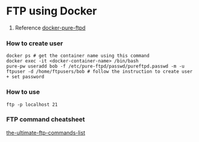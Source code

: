 FTP using Docker
===============

1. Reference [docker-pure-ftpd](https://github.com/stilliard/docker-pure-ftpd)

### How to create user
```
docker ps # get the container name using this command
docker exec -it <docker-container-name> /bin/bash
pure-pw useradd bob -f /etc/pure-ftpd/passwd/pureftpd.passwd -m -u ftpuser -d /home/ftpusers/bob # follow the instruction to create user + set password
```

### How to use
```
ftp -p localhost 21
```

### FTP command cheatsheet
[the-ultimate-ftp-commands-list](https://www.smartfile.com/blog/the-ultimate-ftp-commands-list/)
